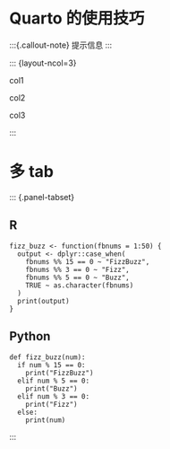 # Quarto 的使用技巧

:::{.callout-note}
提示信息
:::

::: {layout-ncol=3}

col1

col2

col3

:::

# 多 tab

::: {.panel-tabset}

## R

```{.r}
fizz_buzz <- function(fbnums = 1:50) {
  output <- dplyr::case_when(
    fbnums %% 15 == 0 ~ "FizzBuzz",
    fbnums %% 3 == 0 ~ "Fizz",
    fbnums %% 5 == 0 ~ "Buzz",
    TRUE ~ as.character(fbnums)
  )
  print(output)
}
```

## Python

```{.python}
def fizz_buzz(num):
  if num % 15 == 0:
    print("FizzBuzz")
  elif num % 5 == 0:
    print("Buzz")
  elif num % 3 == 0:
    print("Fizz")
  else:
    print(num)
```

:::
